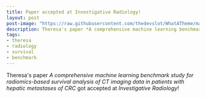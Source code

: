 ```yaml
---
title: Paper accepted at Investigative Radiology!
layout: post
post-image: "https://raw.githubusercontent.com/thedevslot/WhatATheme/master/assets/images/SamplePost.png?token=AHMQUEPC4IFADOF5VG4QVN26Z64GG"
description: Theresa's paper *A comprehensive machine learning benchmark study for radiomics-based survival analysis of CT imaging data in patients with hepatic metastases of CRC* got accepted at *Investigative Radiology*!
tags:
- theresa
- radiology
- survival
- benchmark
---
```


Theresa's paper *A comprehensive machine learning benchmark study for radiomics-based survival analysis of CT imaging data in patients with hepatic metastases of CRC* got accepted at *Investigative Radiology*!
